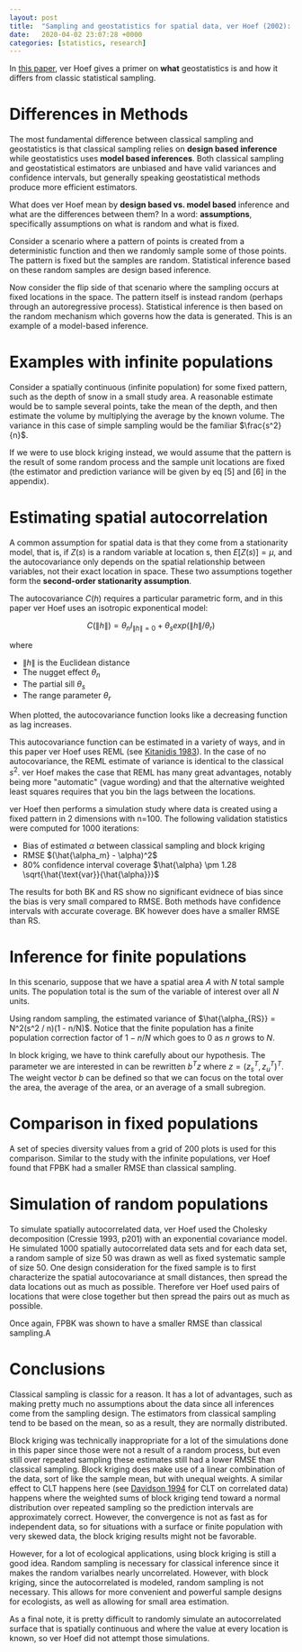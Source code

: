 ```yaml
---
layout: post
title:  "Sampling and geostatistics for spatial data, ver Hoef (2002): literature review"
date:   2020-04-02 23:07:28 +0000
categories: [statistics, research]
---
```


In [this paper](/assets/ms_references/verhoef2002.pdf), ver Hoef gives a primer on **what** geostatistics is and how it differs from classic statistical sampling.

# Differences in Methods

The most fundamental difference between classical sampling and geostatistics is that classical sampling relies on **design based inference** while geostatistics uses **model based inferences**.
Both classical sampling and geostatistical estimators are unbiased and have valid variances and confidence intervals, but generally speaking geostatistical methods produce more efficient estimators.

What does ver Hoef mean by **design based vs. model based** inference and what are the differences between them?
In a word: **assumptions**, specifically assumptions on what is random and what is fixed.

Consider a scenario where a pattern of points is created from a deterministic function and then we randomly sample some of those points.
The pattern is fixed but the samples are random.
Statistical inference based on these random samples are design based inference.

Now consider the flip side of that scenario where the sampling occurs at fixed locations in the space.
The pattern itself is instead random (perhaps through an autoregressive process).
Statistical inference is then based on the random mechanism which governs how the data is generated.
This is an example of a model-based inference.

# Examples with infinite populations

Consider a spatially continuous (infinite population) for some fixed pattern, such as the depth of snow in a small study area.
A reasonable estimate would be to sample several points, take the mean of the depth, and then estimate the volume by multiplying the average by the known volume.
The variance in this case of simple sampling would be the familiar $\frac{s^2}{n}$.

If we were to use block kriging instead, we would assume that the pattern is the result of some random process and the sample unit locations are fixed (the estimator and prediction variance will be given by eq [5] and [6] in the appendix).

# Estimating spatial autocorrelation

A common assumption for spatial data is that they come from a stationarity model, that is, if $Z(s)$ is a random variable at location s, then $E[Z(s)] = \mu$, and the autocovariance only depends on the spatial relationship between variables, not their exact location in space.
These two assumptions together form the **second-order stationarity assumption**.

The autocovariance $C(h)$ requires a particular parametric form, and in this paper ver Hoef uses an isotropic exponentical model:

$$
C(\|h\|) = \theta_n I_{\|h\| = 0} + \theta_s exp(\|h\|/ \theta_r)
$$

where

+ $\|h\|$ is the Euclidean distance
+ The nugget effect $\theta_n$
+ The partial sill $\theta_s$
+ The range parameter $\theta_r$

When plotted, the autocovariance function looks like a decreasing function as lag increases.

This autocovariance function can be estimated in a variety of ways, and in this paper ver Hoef uses REML (see [Kitanidis 1983](https://agupubs.onlinelibrary.wiley.com/doi/epdf/10.1029/WR019i004p00909)).
In the case of no autocovariance, the REML estimate of variance is identical to the classical $s^2$.
ver Hoef makes the case that REML has many great advantages, notably being more "automatic" (vague wording) and that the alternative weighted least squares requires that you bin the lags between the locations.

ver Hoef then performs a simulation study where data is created using a fixed pattern in 2 dimensions with n=100.
The following validation statistics were computed for 1000 iterations:

+ Bias of estimated $\alpha$ between classical sampling and block kriging
+ RMSE $(\hat{\alpha_m} - \alpha)^2$
+ 80% confidence interval coverage $\hat{\alpha} \pm 1.28 \sqrt{\hat{\text{var}}{\hat{\alpha}}}$

The results for both BK and RS show no significant evidnece of bias since the bias is very small compared to RMSE.
Both methods have confidence intervals with accurate coverage.
BK however does have a smaller RMSE than RS.

# Inference for finite populations

In this scenario, suppose that we have a spatial area $A$ with $N$ total sample units.
The population total is the sum of the variable of interest over all $N$ units.

Using random sampling, the estimated variance of $\hat{\alpha_{RS}} = N^2(s^2 / n)(1 - n/N)$.
Notice that the finite population has a finite population correction factor of $1 - n/N$ which goes to 0 as $n$ grows to $N$.

In block kriging, we have to think carefully about our hypothesis. 
The parameter we are interested in can be rewritten $b^T z$ where $z = (z_s^T, z_u^T)^T$.
The weight vector $b$ can be defined so that we can focus on the total over the area, the average of the area, or an average of a small subregion.

# Comparison in fixed populations

A set of species diversity values from a grid of 200 plots is used for this comparison.
Similar to the study with the infinite populations, ver Hoef found that FPBK had a smaller RMSE than classical sampling.

# Simulation of random populations

To simulate spatially autocorrelated data, ver Hoef used the Cholesky decomposition (Cressie 1993, p201) with an exponential covariance model.
He simulated 1000 spatially autocorrelated data sets and for each data set, a random sample of size 50 was drawn as well as fixed systematic sample of size 50.
One design consideration for the fixed sample is to first characterize the spatial autocovariance at small distances, then spread the data locations out as much as possible.
Therefore ver Hoef used pairs of locations that were close together but then spread the pairs out as much as possible.

Once again, FPBK was shown to have a smaller RMSE than classical sampling.A

# Conclusions

Classical sampling is classic for a reason.
It has a lot of advantages, such as making pretty much no assumptions about the data since all inferences come from the sampling design.
The estimators from classical sampling tend to be based on the mean, so as a result, they are normally distributed.

Block kriging was technically inappropriate for a lot of the simulations done in this paper since those were not a result of a random process, but even still over repeated sampling these estimates still had a lower RMSE than classical sampling.
Block kriging does make use of a linear combination of the data, sort of like the sample mean, but with unequal weights.
A similar effect to CLT happens here (see [Davidson 1994](https://pdfs.semanticscholar.org/09bb/355e3f01df123e330ff7cfa86872099e44aa.pdf) for CLT on correlated data) happens where the weighted sums of block kriging tend toward a normal distribution over repeated sampling so the prediction intervals are approximately correct.
However, the convergence is not as fast as for independent data, so for situations with a surface or finite population with very skewed data, the block kriging results might not be favorable.

However, for a lot of ecological applications, using block kriging is still a good idea.
Random sampling is necessary for classical inference since it makes the random varialbes nearly uncorrelated.
However, with block kriging, since the autocorrelated is modeled, random sampling is not necessary.
This allows for more convenient and powerful sample designs for ecologists, as well as allowing for small area estimation.

As a final note, it is pretty difficult to randomly simulate an autocorrelated surface that is spatially continuous and where the value at every location is known, so ver Hoef did not attempt those simulations.

